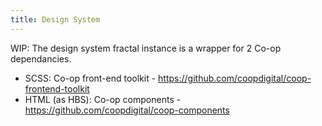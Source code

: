 ```yaml
---
title: Design System
---
```


WIP: The design system fractal instance is a wrapper for 2 Co-op dependancies.

- SCSS: Co-op front-end toolkit - https://github.com/coopdigital/coop-frontend-toolkit
- HTML (as HBS): Co-op components - https://github.com/coopdigital/coop-components
